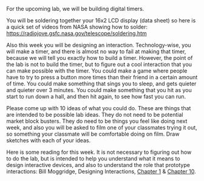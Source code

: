For the upcoming lab, we will be building digital timers.

You will be soldering together your 16x2 LCD display (data sheet) so here is a quick set of videos from NASA showing how to solder: https://radiojove.gsfc.nasa.gov/telescope/soldering.htm

Also this week you will be designing an interaction. Technology-wise, you will make a timer, and there is almost no way to fail at making that timer, because we will tell you exactly how to build a timer. However, the point of the lab is not to build the timer, but to figure out a cool interaction that you can make possible with the timer.  You could make a game where people have to try to press a button more times than their friend in a certain amount of time. You could make something that sings you to sleep, and gets quieter and quieter over 3 minutes. You could make something that you hit as you start to run down a hall, and then hit again, to see how fast you can run. 

Please come up with 10 ideas of what you could do. These are things that are intended to be possible lab ideas. They do not need to be potential market block busters. They do need to be things you feel like doing next week, and also you will be asked to film one of your classmates trying it out, so something your classmate will be comfortable doing on film. Draw sketches with each of your ideas. 

Here is some reading for this week. It is not necessary to figuring out how to do the lab, but is intended to help you understand what it means to design interactive devices, and also to understand the role that prototype interactions: Bill Moggridge, Designing Interactions, [Chapter 1](http://www.designinginteractions.com/downloads/DesigningInteractions_1.pdf) & [Chapter 10](http://www.designinginteractions.com/downloads/DesigningInteractions_10.pdf).